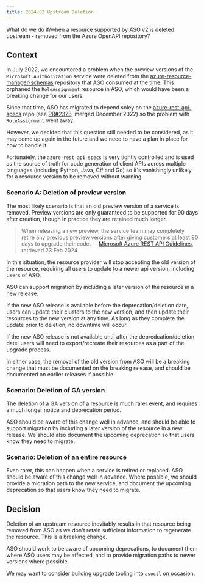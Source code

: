 ```yaml
---
title: 2024-02 Upstream Deletion
---
```


What do we do if/when a resource supported by ASO v2 is deleted upstream - removed from the Azure OpenAPI repository? 


## Context

In July 2022, we encountered a problem when the preview versions of the `Microsoft.Auithorization` service were deleted from the [azure-resource-manager-schemas](https://github.com/Azure/azure-resource-manager-schemas) repository that ASO consumed at the time. This orphaned the `RoleAssignment` resource in ASO, which would have been a breaking change for our users.

Since that time, ASO has migrated to depend soley on the [azure-rest-api-specs](https://github.com/Azure/azure-rest-api-specs) repo (see [PR#2323](https://github.com/Azure/azure-service-operator/pull/2323), merged December 2022) so the problem with `RoleAssignment` went away.

However, we decided that this question still needed to be considered, as it may come up again in the future and we need to have a plan in place for how to handle it.

Fortunately, the `azure-rest-api-specs` is very tightly controlled and is used as the source of truth for code generation of client APIs across multiple languages (including Python, Java, C# and Go) so it's vanishingly unlikely for a resource version to be removed without warning. 

### Scenario A: Deletion of preview version

The most likely scenario is that an old preview version of a service is removed. Preview versions are only guaranteed to be supported for 90 days after creation, though in practice they are retained much longer.

> When releasing a new preview, the service team may completely retire any previous preview versions after giving customers at least 90 days to upgrade their code.
  -- [Microsoft Azure REST API Guidelines](https://github.com/microsoft/api-guidelines/blob/vNext/azure/Guidelines.md), retrieved 23 Feb 2024

In this situation, the resource provider will stop accepting the old version of the resource, requiring all users to update to a newer api version, including users of ASO.

ASO can support migration by including a later version of the resource in a new release.

If the new ASO release is available before the deprecation/deletion date, users can update their clusters to the new version, and then update their resources to the new version at any time. As long as they complete the update prior to deletion, no downtime will occur.

If the new ASO release is not available until after the depredcation/deletion date, users will need to export/recreate their resources as a part of the upgrade process.

In either case, the removal of the old version from ASO will be a breaking change that must be documented on the breaking release, and should be documented on earlier releases if possible.

### Scenario: Deletion of GA version

The deletion of a GA version of a resource is much rarer event, and requires a much longer notice and deprecation period. 

ASO should be aware of this change well in advance, and should be able to support migration by including a later version of the resource in a new release. We should also document the upcoming deprecation so that users know they need to migrate.

### Scenario: Deletion of an entire resource

Even rarer, this can happen when a service is retired or replaced. ASO should be aware of this change well in advance. Where possible, we should provide a migration path to the new service, and document the upcoming deprecation so that users know they need to migrate.

## Decision

Deletion of an upstream resource inevitably results in that resource being removed from ASO as we don't retain sufficient information to regenerate the resource. This is a breaking change.

ASO should work to be aware of upcoming deprecations, to document them where ASO users may be affected, and to provide migration paths to newer versions where possible.

We may want to consider building upgrade tooling into `asoctl` on occasion.

